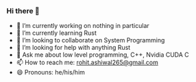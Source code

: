 ### Hi there 👋

- 🔭 I’m currently working on nothing in particular
- 🌱 I’m currently learning Rust
- 👯 I’m looking to collaborate on System Programming
- 🤔 I’m looking for help with anything Rust
- 💬 Ask me about low level programming, C++, Nvidia CUDA C
- 📫 How to reach me: rohit.ashiwal265@gmail.com
- 😄 Pronouns: he/his/him
<!--
- ⚡ Fun fact: 
-->
